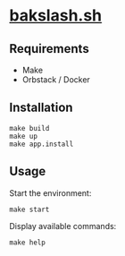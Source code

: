 # [bakslash.sh](https://baksla.sh/)

## Requirements

- Make
- Orbstack / Docker

## Installation

```shell
make build
make up
make app.install
```

## Usage

Start the environment:
```shell
make start
```

Display available commands:
```shell
make help
```
